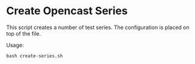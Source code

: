 Create Opencast Series
======================

This script creates a number of test series.  The configuration is placed on
top of the file.

Usage:

    bash create-series.sh
